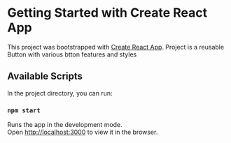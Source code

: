 # Getting Started with Create React App

This project was bootstrapped with [Create React App](https://github.com/facebook/create-react-app). Project is a reusable Button with various btton features and styles

## Available Scripts

In the project directory, you can run:

### `npm start`

Runs the app in the development mode.\
Open [http://localhost:3000](http://localhost:3000) to view it in the browser.